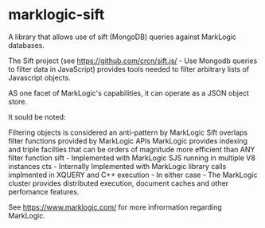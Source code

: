 # marklogic-sift
A library that allows use of sift (MongoDB) queries against MarkLogic databases.

The Sift project (see https://github.com/crcn/sift.js/ - Use Mongodb queries to filter data in JavaScript) provides tools needed to filter arbitrary lists of Javascript objects. 

AS one facet of MarkLogic's capabilities, it can operate as a JSON object store.

It sould be noted: 
  
  Filtering objects is considered an anti-pattern by MarkLogic
  Sift overlaps filter functions provided by MarkLogic APIs
  MarkLogic provides indexing and triple facilties that can be orders of magnitude more efficient than ANY filter function
    sift - Implemented with MarkLogic SJS running in multiple V8 instances
    cts - Internally Implemented with MarkLogic library calls implmented in XQUERY and C++
    execution - In either case - The MarkLogic cluster provides distributed execution, document caches and other perfomance features.
    
See https://www.marklogic.com/ for more infrormation regarding MarkLogic.
